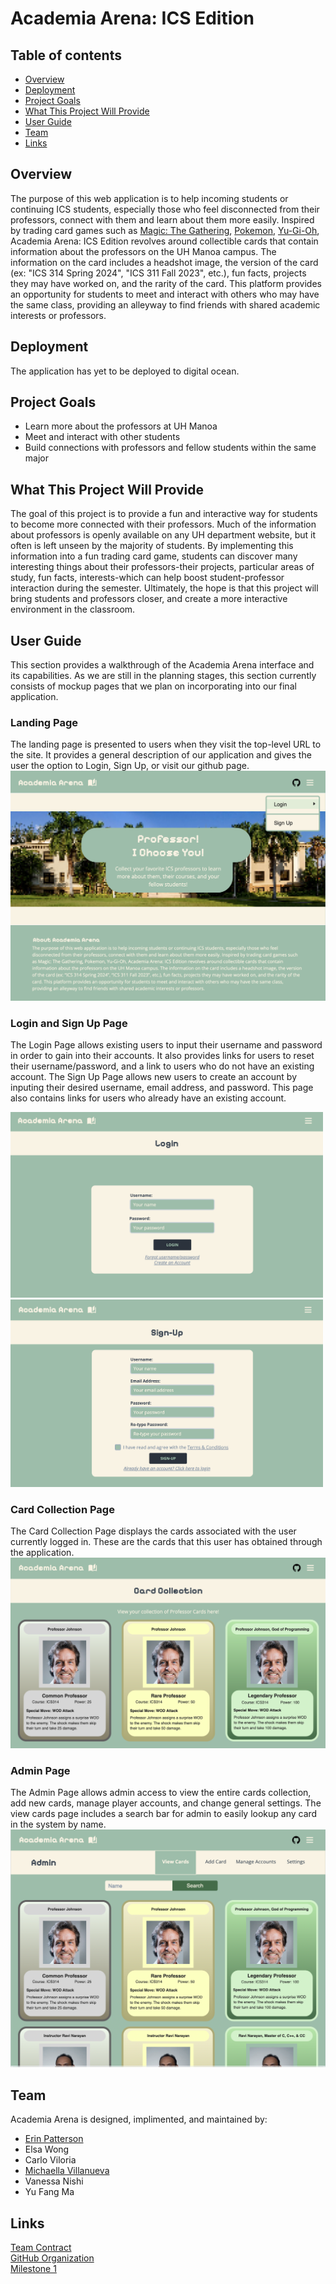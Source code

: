 # Academia Arena: ICS Edition

## Table of contents

* [Overview](#overview)
* [Deployment](#deployment)
* [Project Goals](#project-goals)
* [What This Project Will Provide](#provides)
* [User Guide](#user-guide)
* [Team](#team)
* [Links](#links)

## Overview
The purpose of this web application is to help incoming students or continuing ICS students, especially those who feel disconnected from their professors, connect with them and learn about them more easily. Inspired by trading card games such as [Magic: The Gathering](https://magic.wizards.com/en), [Pokemon](https://www.pokemon.com/us/pokemon-tcg), [Yu-Gi-Oh](https://www.yugioh-card.com/en/), Academia Arena: ICS Edition revolves around collectible cards that contain information about the professors on the UH Manoa campus. The information on the card includes a headshot image, the version of the card (ex: "ICS 314 Spring 2024", "ICS 311 Fall 2023", etc.), fun facts, projects they may have worked on, and the rarity of the card. This platform provides an opportunity for students to meet and interact with others who may have the same class, providing an alleyway to find friends with shared academic interests or professors. 

## Deployment
The application has yet to be deployed to digital ocean.

## Project Goals
* Learn more about the professors at UH Manoa
* Meet and interact with other students
* Build connections with professors and fellow students within the same major

## What This Project Will Provide 
The goal of this project is to provide a fun and interactive way for students to become more connected with their professors. Much of the information about professors is openly available on any UH department website, but it often is left unseen by the majority of students. By implementing this information into a fun trading card game, students can discover many interesting things about their professors-their projects, particular areas of study, fun facts, interests-which can help boost student-professor interaction during the semester. Ultimately, the hope is that this project will bring students and professors closer, and create a more interactive environment in the classroom. 

## User Guide
This section provides a walkthrough of the Academia Arena interface and its capabilities. As we are still in the planning stages, this section currently consists of mockup pages that we plan on incorporating into our final application.

### Landing Page
The landing page is presented to users when they visit the top-level URL to the site. It provides a general description of our application and gives the user the option to Login, Sign Up, or visit our github page.
\
<img src="images/LandingPageMockup.png"/>

### Login and Sign Up Page
The Login Page allows existing users to input their username and password in order to gain into their accounts. It also provides links for users to reset their username/password, and a link to users who do not have an existing account. The Sign Up Page allows new users to create an account by inputing their desired username, email address, and password. This page also contains links for users who already have an existing account.
<div class="text-center p-4">
  <img width="500px" src="images/LoginPageMockUp.png" class="img-thumbnail" >
  <img width="500px" src="images/SignUpPageMockUp.png" class="img-thumbnail" >
</div>


### Card Collection Page
The Card Collection Page displays the cards associated with the user currently logged in. These are the cards that this user has obtained through the application. 
\
<img src="images/CardCollectionMockup.png"/>

### Admin Page
The Admin Page allows admin access to view the entire cards collection, add new cards, manage player accounts, and change general settings. The view cards page includes a search bar for admin to easily lookup any card in the system by name.
\
<img src="images/AdminPageMockUp.png"/>

## Team
Academia Arena is designed, implimented, and maintained by:
* [Erin Patterson](https://erinlpat.github.io)
* Elsa Wong
* Carlo Viloria
* [Michaella Villanueva](https://mvchaella.github.io)
* Vanessa Nishi 
* Yu Fang Ma

## Links
<a href="https://docs.google.com/document/d/1SX2wGUCBZ31Wb7rdrtAn-oDDah1WFSVJwvAtU1mxPSc/edit?usp=sharing" target="_blank">Team Contract</a>
<br><a href="https://github.com/academia-arena" target="_blank">GitHub Organization</a>
<br><a href="https://github.com/orgs/academia-arena/projects/1/views/6" target="_blank">Milestone 1</a>

